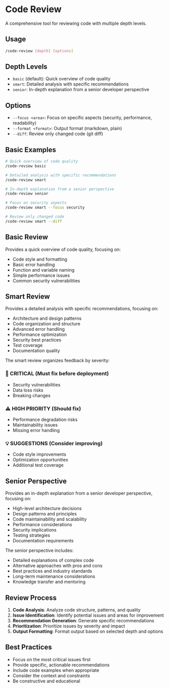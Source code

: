 # Code Review

A comprehensive tool for reviewing code with multiple depth levels.

## Usage

```bash
/code-review [depth] [options]
```

## Depth Levels

- `basic` (default): Quick overview of code quality
- `smart`: Detailed analysis with specific recommendations
- `senior`: In-depth explanation from a senior developer perspective

## Options

- `--focus <area>`: Focus on specific aspects (security, performance, readability)
- `--format <format>`: Output format (markdown, plain)
- `--diff`: Review only changed code (git diff)

## Basic Examples

```bash
# Quick overview of code quality
/code-review basic

# Detailed analysis with specific recommendations
/code-review smart

# In-depth explanation from a senior perspective
/code-review senior

# Focus on security aspects
/code-review smart --focus security

# Review only changed code
/code-review smart --diff
```

## Basic Review

Provides a quick overview of code quality, focusing on:
- Code style and formatting
- Basic error handling
- Function and variable naming
- Simple performance issues
- Common security vulnerabilities

## Smart Review

Provides a detailed analysis with specific recommendations, focusing on:
- Architecture and design patterns
- Code organization and structure
- Advanced error handling
- Performance optimization
- Security best practices
- Test coverage
- Documentation quality

The smart review organizes feedback by severity:

### 🚨 CRITICAL (Must fix before deployment)
- Security vulnerabilities
- Data loss risks
- Breaking changes

### ⚠️ HIGH PRIORITY (Should fix)
- Performance degradation risks
- Maintainability issues
- Missing error handling

### 💡 SUGGESTIONS (Consider improving)
- Code style improvements
- Optimization opportunities
- Additional test coverage

## Senior Perspective

Provides an in-depth explanation from a senior developer perspective, focusing on:
- High-level architecture decisions
- Design patterns and principles
- Code maintainability and scalability
- Performance considerations
- Security implications
- Testing strategies
- Documentation requirements

The senior perspective includes:
- Detailed explanations of complex code
- Alternative approaches with pros and cons
- Best practices and industry standards
- Long-term maintenance considerations
- Knowledge transfer and mentoring

## Review Process

1. **Code Analysis**: Analyze code structure, patterns, and quality
2. **Issue Identification**: Identify potential issues and areas for improvement
3. **Recommendation Generation**: Generate specific recommendations
4. **Prioritization**: Prioritize issues by severity and impact
5. **Output Formatting**: Format output based on selected depth and options

## Best Practices

- Focus on the most critical issues first
- Provide specific, actionable recommendations
- Include code examples when appropriate
- Consider the context and constraints
- Be constructive and educational